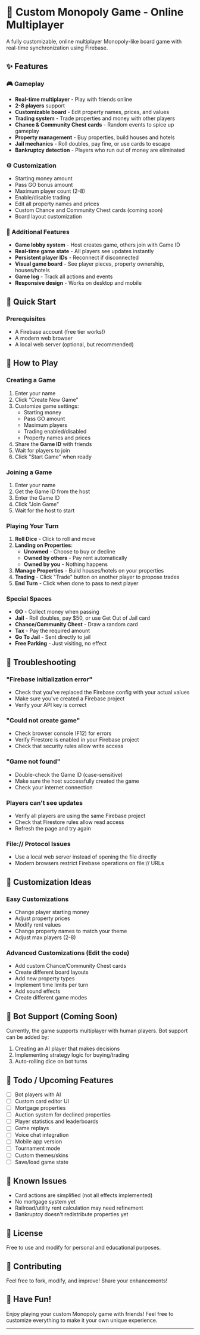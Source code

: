 # 🎲 Custom Monopoly Game - Online Multiplayer

A fully customizable, online multiplayer Monopoly-like board game with real-time synchronization using Firebase.

## ✨ Features

### 🎮 Gameplay
- **Real-time multiplayer** - Play with friends online
- **2-8 players** support
- **Customizable board** - Edit property names, prices, and values
- **Trading system** - Trade properties and money with other players
- **Chance & Community Chest cards** - Random events to spice up gameplay
- **Property management** - Buy properties, build houses and hotels
- **Jail mechanics** - Roll doubles, pay fine, or use cards to escape
- **Bankruptcy detection** - Players who run out of money are eliminated

### ⚙️ Customization
- Starting money amount
- Pass GO bonus amount
- Maximum player count (2-8)
- Enable/disable trading
- Edit all property names and prices
- Custom Chance and Community Chest cards (coming soon)
- Board layout customization

### 🤖 Additional Features
- **Game lobby system** - Host creates game, others join with Game ID
- **Real-time game state** - All players see updates instantly
- **Persistent player IDs** - Reconnect if disconnected
- **Visual game board** - See player pieces, property ownership, houses/hotels
- **Game log** - Track all actions and events
- **Responsive design** - Works on desktop and mobile

## 🚀 Quick Start

### Prerequisites
- A Firebase account (free tier works!)
- A modern web browser
- A local web server (optional, but recommended)
## 🎯 How to Play

### Creating a Game

1. Enter your name
2. Click "Create New Game"
3. Customize game settings:
   - Starting money
   - Pass GO amount
   - Maximum players
   - Trading enabled/disabled
   - Property names and prices
4. Share the **Game ID** with friends
5. Wait for players to join
6. Click "Start Game" when ready

### Joining a Game

1. Enter your name
2. Get the Game ID from the host
3. Enter the Game ID
4. Click "Join Game"
5. Wait for the host to start

### Playing Your Turn

1. **Roll Dice** - Click to roll and move
2. **Landing on Properties**:
   - **Unowned** - Choose to buy or decline
   - **Owned by others** - Pay rent automatically
   - **Owned by you** - Nothing happens
3. **Manage Properties** - Build houses/hotels on your properties
4. **Trading** - Click "Trade" button on another player to propose trades
5. **End Turn** - Click when done to pass to next player

### Special Spaces

- **GO** - Collect money when passing
- **Jail** - Roll doubles, pay $50, or use Get Out of Jail card
- **Chance/Community Chest** - Draw a random card
- **Tax** - Pay the required amount
- **Go To Jail** - Sent directly to jail
- **Free Parking** - Just visiting, no effect

## 🔧 Troubleshooting

### "Firebase initialization error"
- Check that you've replaced the Firebase config with your actual values
- Make sure you've created a Firebase project
- Verify your API key is correct

### "Could not create game"
- Check browser console (F12) for errors
- Verify Firestore is enabled in your Firebase project
- Check that security rules allow write access

### "Game not found"
- Double-check the Game ID (case-sensitive)
- Make sure the host successfully created the game
- Check your internet connection

### Players can't see updates
- Verify all players are using the same Firebase project
- Check that Firestore rules allow read access
- Refresh the page and try again

### File:// Protocol Issues
- Use a local web server instead of opening the file directly
- Modern browsers restrict Firebase operations on file:// URLs

## 🎨 Customization Ideas

### Easy Customizations
- Change player starting money
- Adjust property prices
- Modify rent values
- Change property names to match your theme
- Adjust max players (2-8)

### Advanced Customizations (Edit the code)
- Add custom Chance/Community Chest cards
- Create different board layouts
- Add new property types
- Implement time limits per turn
- Add sound effects
- Create different game modes

## 🤖 Bot Support (Coming Soon)

Currently, the game supports multiplayer with human players. Bot support can be added by:
1. Creating an AI player that makes decisions
2. Implementing strategy logic for buying/trading
3. Auto-rolling dice on bot turns

## 📝 Todo / Upcoming Features

- [ ] Bot players with AI
- [ ] Custom card editor UI
- [ ] Mortgage properties
- [ ] Auction system for declined properties
- [ ] Player statistics and leaderboards
- [ ] Game replays
- [ ] Voice chat integration
- [ ] Mobile app version
- [ ] Tournament mode
- [ ] Custom themes/skins
- [ ] Save/load game state

## 🐛 Known Issues

- Card actions are simplified (not all effects implemented)
- No mortgage system yet
- Railroad/utility rent calculation may need refinement
- Bankruptcy doesn't redistribute properties yet

## 📄 License

Free to use and modify for personal and educational purposes.

## 🤝 Contributing

Feel free to fork, modify, and improve! Share your enhancements!

## 🎉 Have Fun!

Enjoy playing your custom Monopoly game with friends! Feel free to customize everything to make it your own unique experience.

---
